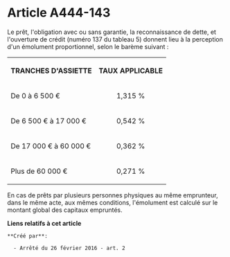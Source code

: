 # Article A444-143

Le prêt, l'obligation avec ou sans garantie, la reconnaissance de dette, et l'ouverture de crédit (numéro 137 du tableau 5)
donnent lieu à la perception d'un émolument proportionnel, selon le barème suivant : 

<table>
    <tbody>
      <tr>
        <th>

TRANCHES D'ASSIETTE 

</th>
        <th>

TAUX APPLICABLE 

</th>
      </tr>
      <tr>
        <td valign="middle" align="left">

De 0 à 6 500 € 

</td>
        <td align="center" valign="middle">

1,315 % 

</td>
      </tr>
      <tr>
        <td align="left" valign="middle">

De 6 500 € à 17 000 € 

</td>
        <td valign="middle" align="center">

0,542 % 

</td>
      </tr>
      <tr>
        <td valign="middle" align="left">

De 17 000 € à 60 000 € 

</td>
        <td align="center" valign="middle">

0,362 % 

</td>
      </tr>
      <tr>
        <td align="left" valign="middle">

Plus de 60 000 € 

</td>
        <td valign="middle" align="center">

0,271 % 

</td>
      </tr>
    </tbody>
  </table>

En cas de prêts par plusieurs personnes physiques au même emprunteur, dans le même acte, aux mêmes conditions, l'émolument
est calculé sur le montant global des capitaux empruntés.

**Liens relatifs à cet article**

	**Créé par**:

	  - Arrêté du 26 février 2016 - art. 2
